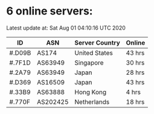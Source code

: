 # 6 online servers:

Latest update at: Sat Aug 01 04:10:16 UTC 2020

| ID | ASN | Server Country | Online |
| -- | --- | -------------- | ------ |
| #.D09B | AS174 | United States | 43 hrs |
| #.7F1D | AS63949 | Singapore | 30 hrs |
| #.2A79 | AS63949 | Japan | 28 hrs |
| #.D369 | AS16509 | Japan | 43 hrs |
| #.33B9 | AS63888 | Hong Kong | 4 hrs |
| #.770F | AS202425 | Netherlands | 18 hrs |


